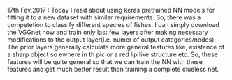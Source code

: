 17th Fev,2017 :
Today I read about using keras pretrained NN models for fitting it to a new dataset with similar requirements. So, there was a competetion to classify different species of fishes. I can simply download the VGGnet now and train only last few layers after making necessary modifications to the output layer(i.e. numer of output categories/nodes). The prior layers generally calculate more general features like, existence of a sharp object so ewhere in th pic or a red lip like structure etc. So, these features will be quite general so that we can train the NN with these features and get much better result than training a complete clueless net.
